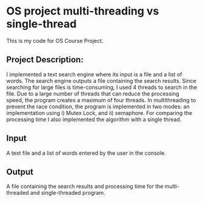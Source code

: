 # OS project multi-threading vs single-thread

This is my code for OS Course Project. 


## Project Description: 
I implemented a text search engine where its input is a file and a list of words. The search engine outputs a file containing the search results.  Since searching for large files is time-consuming, I used 4 threads to search in the file. Due to a large number of threads that can reduce the processing speed, the program creates a maximum of four threads. In multithreading to prevent the race condition, the program is implemented in two modes:  an implementation using i) Mutex Lock, and ii) semaphore. For comparing the processing time I also implemented the algorithm with a single thread.


## Input

A text file and a list of words entered by the user in the console.


## Output

A file containing the search results and processing time for the multi-threaded and single-threaded program.
